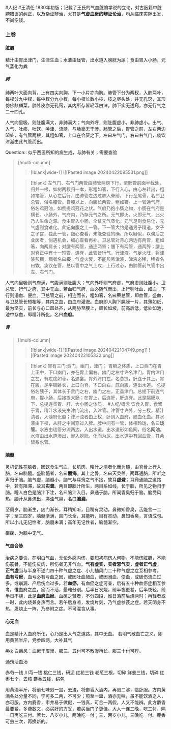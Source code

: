 #人纪 #王清任
1830年初版；记载了王氏的气血脏腑学说的立论，对古医籍中脏腑错误的纠正，以及杂证辨治，尤其是**气虚血瘀的辨证论治**，均从临床实际出发，不尚空谈。


### 上卷

#### 脏腑 

精汁由胃出津门，生津生血；水液由珑管，出水道入膀胱为尿；食由胃入小肠，元气蒸化为粪

##### 肺
肺两叶大面向背，上有四尖向胸，下一小片亦向胸。肺管下分为两杈，入肺两叶，每杈分九中杈，每中杈分九小杈，每小杈长数小枝，枝之尽头处，并无孔窍，其形仿佛麒麟菜。肺外皮亦无孔窍，其内所存皆轻浮白沫。肺下实无透窍，亦无行气之二十四孔。

人气向里吸，则肚腹满大，非肺满大；气向外呼，则肚腹虚小，非肺虚小。出气、入气、吐痰、吐饮、唾津、流涎，与肺毫无干涉。肺管之后，胃管之前，左右两边凹处，有气管两根，其粗如箸，上口在会厌之下，左曰左气门，右曰右气门，痰饮津涎由此气管而出。

Question:: 似乎西医所知的痰生成，与肺有关；需要查验

> [!multi-column]
>
>> [!blank|wide-1]
>> ![[Pasted image 20240422095531.png]]
>
>>[!blank]
>>左气门、右气门两管由肺管两傍下行，至肺管前面半截处，归并一根，如树两杈归一本，形粗如箸，下行入心，由心左转出，粗如笔管，从心左后行，由肺管左边过肺入脊前，下行至尾骨，名曰卫总管，俗名腰管。自腰以上，向腹长两管，粗如箸。上一管通气府，俗名鸡冠油，如倒提鸡冠花之状。气府乃抱小肠之物，小肠在气府是横长。小肠外，气府内，乃存元气之所。元气即火，火即元气，此火乃人生命之源。食由胃入小肠，全仗元气蒸化。元气足则食易化，元气虚则食难化。此记向腹之上一管。下一管大约是通男子精道，女子之子宫，独此一管，细心查看，未能查验的确，所以疑似，以俟后之业医者，倘遇机会，细心查看再补。卫总管对背心两边有两管，粗如箸，向两肩长；对腰有两管，通连两肾；腰下有两管，通两胯；腰上对脊正中有十一短管，连脊，此管皆行气、行津液。气足火旺，将津液煎稠，稠者名曰**痰**；气虚火衰，不能煎熬津液，津液必稀，稀者名曰**饮**。痰饮在管，总以管中之气上攻，上行过心，由肺管前气管中出左、右气门。

人气向里吸则气府满，气腹满则肚腹大；气向外呼则气府虚，气府虚则肚腹小。卫总管，行气之府，其中无血。若血归气府，血必随气而出，上行则吐血、衄血；下行则溺血、便血。卫总管之前，相连而长，粗如箸，名曰荣总管，即血管，盛血，与卫总管长短相等，其内之血，由血府灌溉。血府即人胸下膈膜一片，其薄如纸，最为坚实，前长与心口凹处齐，从两胁至腰上，顺长如坡，前高后低，低处如池，池中存血，即精汁所化，名曰**血府**。


##### 胃 

> [!multi-column]
>
>> [!blank|wide-1]
>>![[Pasted image 20240422104749.png]]
>>![[Pasted image 20240422105332.png]]
>
>> [!blank]
>>胃有三门:贲门，幽门，津门；
>>胃腑之体质，上口贲门在胃上正中，下口幽门，亦在胃上偏右。幽门之左寸许名津门。胃内津门之左，有疙瘩如枣，名遮食。胃外津门左，名总提，肝连于其上。胃在腹，是平铺卧长，上口向脊，下口向右，底向腹，连出水道。
>>总提俗名胰子，其体长于贲门之右，幽门之左，正盖津门。总提下前连气府，提小肠，后接提大肠；在胃上，后连肝，肝连脊。此是膈膜以下，总提连贯胃、肝、大小肠之体质。
>> #人纪/概念 
>>饮食入胃，食留于胃，精汁水液先由津门流出，入津管。津管寸许外，分三杈，精汁清者，入髓府化髓；津汁浊者由上杈，卧则入血府，随血化血。其水液由下杈，从肝之中间穿过入脾。脾中间有一管，体相玲珑，名曰**珑管**。水液由珑管分流两边，入出水道。出水道形如鱼网，俗名**网油**。水液由出水道渗出，渗入膀胱，化而为尿。出水道中有回血管，其余皆系水管。




#### 脑髓 

灵机记性在脑者，因饮食生气血，长肌肉，精汁之清者化而为髓，由脊骨上行入脑，名曰脑髓。盛脑髓者，名曰**髓海**。其上之骨，名曰天灵盖。两耳通脑，所听之声归于脑。脑气虚，脑髓小，脑气与耳窍之气不接，故耳**虚聋**；耳窍通脑之道路中，若有阻滞，故耳**实聋**。两目即脑汁所生，两目系如线，长于脑，所见之物归于脑。瞳人白色是脑汁下注，名曰脑汁入目。鼻通于脑，所闻香臭归于脑。脑受风热，脑汁从鼻流出，涕浊气臭，名曰**脑漏**。

至周岁，脑渐生，囟门渐长，耳稍知听，目稍有灵动，鼻微知香臭，舌能言一二字；至三四岁，脑髓渐满，囟门长全，耳能听，目有灵动，鼻知香臭，言语成句。所以小儿无记性者，脑髓未满；高年无记性者，脑髓渐空。

癫痫，为脑中无气。


#### 气血合脉 

治病之要诀，在明白气血，无论外感内伤，要知初病伤人何物，不能伤脏腑，不能伤筋骨，不能伤皮肉，所伤者无非气血。**气有虚实，实者邪气实，虚者正气虚**。
**正气虚**当与半身不遂门四十种气虚之症、小儿抽风门二十种气虚之症互相参考。
**血有亏瘀**，血亏必有亏血之因，或因吐血衄血，或因溺血、便血，或破伤流血过多。或崩漏、产后伤血过多。若**血瘀**，有血瘀之症可查，后有五十种血瘀症相互参考。惟血府之血，瘀而不活，最难分别。后半日发烧，前半夜更甚，后半夜轻，前半日不烧，此是**血府血瘀**。血瘀之轻者，不分四段，惟日落前后烧两时；再轻者或一时，此内烧兼身热而言。若午后身凉，发烧片刻，乃气虚参芪之症。若天明身不热，发烧止一阵，乃参附之症。不可混含从事。

#### 心无血

血是精汁入血府所化，心乃是出入气之道路，其中无血。
若明气散血亡之义，即用黄芪半斤，党参四两，大补其气



#kk 
白癜风：血瘀于皮里，服三、五付可不散漫再长，服三十付可痊。

通窍活血汤

赤芍一钱 川芎一钱 桃仁三钱，研泥 红花三钱 老葱三根，切碎 鲜姜三钱，切碎 红枣七个，去核 麝香五钱，绢包

用黄酒半斤，将前七味煎一盅，去渣，将麝香入酒内，再煎二沸，临卧服。方内黄酒各处分量不同，宁可多二两，不可少；煎至一盅，酒亦无味，虽不能饮酒之人，亦可服。方内麝香，市井易于做假，一钱真，可合一两假，人又不能辨。此方麝香最要紧，多费数文，必买好的方妥，若买当门子更佳。大人一连三晚，吃三付，隔一日再吃三付。若七、八岁小儿，两晚吃一付；三、两岁小儿，三晚吃一付。鹿香可煎三次，再换新的。

























